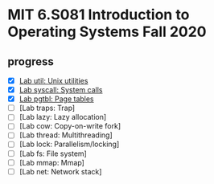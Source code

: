 # MIT 6.S081 Introduction to Operating Systems Fall 2020

## progress

- [x] [Lab util: Unix utilities](https://github.com/HersonaREAL/xv6-riscv-fall20/tree/util)
- [x] [Lab syscall: System calls](https://github.com/HersonaREAL/xv6-riscv-fall20/tree/syscall)
- [X] [Lab pgtbl: Page tables](https://github.com/HersonaREAL/xv6-riscv-fall20/tree/pgtbl)
- [ ] [Lab traps: Trap]
- [ ] [Lab lazy: Lazy allocation]
- [ ] [Lab cow: Copy-on-write fork]
- [ ] [Lab thread: Multithreading]
- [ ] [Lab lock: Parallelism/locking]
- [ ] [Lab fs: File system]
- [ ] [Lab mmap: Mmap]
- [ ] [Lab net: Network stack]
